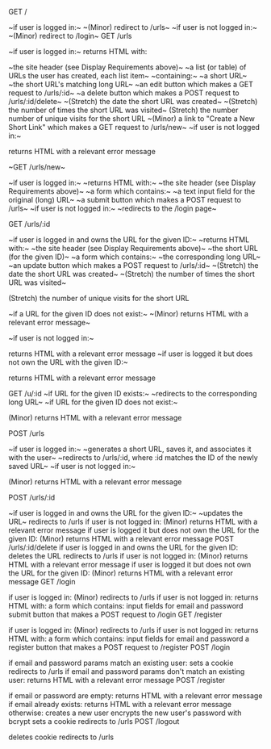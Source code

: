 GET /

~if user is logged in:~
~(Minor) redirect to /urls~
~if user is not logged in:~
~(Minor) redirect to /login~
GET /urls

~if user is logged in:~
returns HTML with:
<!-- MAKE SURE IT'S HTML -->
~the site header (see Display Requirements above)~
~a list (or table) of URLs the user has created, each list item~ ~containing:~
~a short URL~
~the short URL's matching long URL~
~an edit button which makes a GET request to /urls/:id~
~a delete button which makes a POST request to /urls/:id/delete~
~(Stretch) the date the short URL was created~
~(Stretch) the number of times the short URL was visited~
(Stretch) the number number of unique visits for the short URL
~(Minor) a link to "Create a New Short Link" which makes a GET request to /urls/new~
~if user is not logged in:~
<!-- MAKE SURE IT IS HTML -->
returns HTML with a relevant error message


~GET /urls/new~

~if user is logged in:~
~returns HTML with:~
~the site header (see Display Requirements above)~
~a form which contains:~
~a text input field for the original (long) URL~
~a submit button which makes a POST request to /urls~
~if user is not logged in:~
~redirects to the /login page~


GET /urls/:id

~if user is logged in and owns the URL for the given ID:~
~returns HTML with:~
~the site header (see Display Requirements above)~
~the short URL (for the given ID)~
~a form which contains:~
~the corresponding long URL~
~an update button which makes a POST request to /urls/:id~
~(Stretch) the date the short URL was created~
~(Stretch) the number of times the short URL was visited~
<!-- DO THIS: -->
(Stretch) the number of unique visits for the short URL

~if a URL for the given ID does not exist:~
~(Minor) returns HTML with a relevant error message~

~if user is not logged in:~
<!-- MAKE SURE IT IS HTML: -->
returns HTML with a relevant error message
~if user is logged it but does not own the URL with the given ID:~
<!-- MAKE SURE IT IS HTML -->
returns HTML with a relevant error message

GET /u/:id
~if URL for the given ID exists:~
~redirects to the corresponding long URL~
~if URL for the given ID does not exist:~
<!-- MAKE SURE IT IS HTML -->
(Minor) returns HTML with a relevant error message

POST /urls

~if user is logged in:~
~generates a short URL, saves it, and associates it with the user~
~redirects to /urls/:id, where :id matches the ID of the newly saved URL~
~if user is not logged in:~
<!-- MAKE SURE IT IS HTML -->
(Minor) returns HTML with a relevant error message


POST /urls/:id

~if user is logged in and owns the URL for the given ID:~
~updates the URL~
redirects to /urls
if user is not logged in:
(Minor) returns HTML with a relevant error message
if user is logged it but does not own the URL for the given ID:
(Minor) returns HTML with a relevant error message
POST /urls/:id/delete
if user is logged in and owns the URL for the given ID:
deletes the URL
redirects to /urls
if user is not logged in:
(Minor) returns HTML with a relevant error message
if user is logged it but does not own the URL for the given ID:
(Minor) returns HTML with a relevant error message
GET /login

if user is logged in:
(Minor) redirects to /urls
if user is not logged in:
returns HTML with:
a form which contains:
input fields for email and password
submit button that makes a POST request to /login
GET /register

if user is logged in:
(Minor) redirects to /urls
if user is not logged in:
returns HTML with:
a form which contains:
input fields for email and password
a register button that makes a POST request to /register
POST /login

if email and password params match an existing user:
sets a cookie
redirects to /urls
if email and password params don't match an existing user:
returns HTML with a relevant error message
POST /register

if email or password are empty:
returns HTML with a relevant error message
if email already exists:
returns HTML with a relevant error message
otherwise:
creates a new user
encrypts the new user's password with bcrypt
sets a cookie
redirects to /urls
POST /logout

deletes cookie
redirects to /urls
